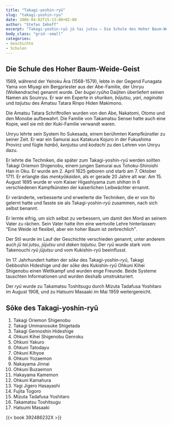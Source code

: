 ```yaml
---
title: "Takagi-yoshin-ryū"
slug: "takagi-yoshin-ryu"
date: 2006-04-02T15:13:00+02:00
author: "Stefan Imhoff"
excerpt: "Takagi-yoshin-ryū jū tai jutsu – Die Schule des Hoher Baum-Weide-Geist, deren Philosophie die Nachgiebigkeit ist (Eine Weide ist flexibel, aber ein hoher Baum ist zerbrechlich)."
body_class: "grid--small"
categories:
- Geschichte
- Schulen
---
```


## Die Schule des Hoher Baum-Weide-Geist

1569, während der Yeiroku Ära (1568-1579), lebte in der Gegend Funagata Yama von Miyagi ein Bergpriester aus der Abe-Familie, der Unryu (Wolkendrache) genannt wurde. Der *bugei* *ryūha* Daijiten überliefert seinen Namen als Sounryu. Er war ein Experte in *shuriken*, *bōjutsu*, *yari*, *naginata* und *taijutsu* des Amatsu Tatara Rinpo Hiden Makimono.

Die Amatsu Tatara Schriftrollen wurden von den Abe, Nakatomi, Otomo und den Monobe aufbewahrt. Die Familie von Takamatsu Sensei hatte auch eine Kopie, weil sie mit der Kuki-Familie verwandt waren.

Unryu lehrte sein System Ito Sukesada, einem berühmten Kampfkünstler zu seiner Zeit. Er war ein Samurai aus Katakura Kojuro in der Fukushima Provinz und fügte *hanbō*, *kenjutsu* und *kodachi* zu den Lehren von Unryu dazu.

Er lehrte die Techniken, die später zum Takagi-yoshin-*ryū* werden sollten Takagi Oriemon Shigenobu, einem jungen Samurai aus Tohoku-Shiroishi Han in Oku. Er wurde am 2. April 1625 geboren und starb am 7. Oktober 1711. Er erlangte das *menkyōkaiden*, als er gerade 20 Jahre alt war. Am 15. August 1695 wurde er vom Kaiser Higashiyama zum *shihan* in 6 verschiedenen Kampfkünsten der kaiserlichen Leibwächter ernannt.

Er veränderte, verbesserte und erweiterte die Techniken, die er von Ito gelernt hatte und fasste sie als Takagi-yoshin-*ryū* zusammen, nach sich selbst benannt.

Er lernte eifrig, um sich selbst zu verbessern, um damit den Mord an seinem Vater zu rächen. Sein Vater hatte ihm eine wertvolle Lehre hinterlassen: <q>Eine Weide ist flexibel, aber ein hoher Baum ist zerbrechlich</q>.

Der Stil wurde im Lauf der Geschichte verschieden genannt, unter anderem auch *jū tai jutsu*, *jūjutsu* und *daken taijutsu*. Der *ryū* wurde stark vom Takenouchi *ryū* *jūjutsu* und vom Kukishin-*ryū* beeinflusst.

Im 17. Jahrhundert hatten der *sōke* des Takagi-yoshin-*ryū*, Takagi Gebboshin Hideshige und der *sōke* des Kukishin-*ryū* Ohkuni Kihei Shigenobu einen Wettkampf und wurden enge Freunde. Beide Systeme tauschten Informationen und wurden deshalb umstrukturiert.

Der *ryū* wurde zu Takamatsu Toshitsugu durch Mizuta Tadafusa Yoshitaro im August 1908, und zu Hatsumi Masaaki im Mai 1959 weitergereicht.


## Sōke des Takagi-yoshin-ryū

1. Takagi Oriemon Shigenobu
2. Takagi Ummanosuke Shigetada
3. Takagi Gennoshin Hideshige
4. Ohkuni Kihei Shigenobu Genroku
5. Ohkuni Yakuro
6. Ohkuni Tatodayu
7. Ohkuni Kihyoe
8. Ohkuni Yozaemon
9. Nakayama Jinnai
10. Ohkuni Buzaemon
11. Hakayama Kamemon
12. Ohkuni Kamahura
13. Yagi Jigero Hasayashi
14. Fujita Togoro
15. Mizuta Tadafusa Yoshitaro
16. Takamatsu Toshitsugu
17. Hatsumi Masaaki

{{< book 392486232X >}}
